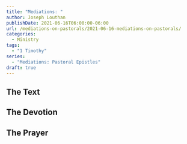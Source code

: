 ```yaml
---
title: "Mediations: "
author: Joseph Louthan
publishDate: 2021-06-16T06:00:00-06:00
url: /mediations-on-pastorals/2021-06-16-mediations-on-pastorals/
categories:
  - Ministry
tags:
  - "1 Timothy"
series:
  - "Mediations: Pastoral Epistles"
draft: true
---
```


## The Text


## The Devotion


## The Prayer

